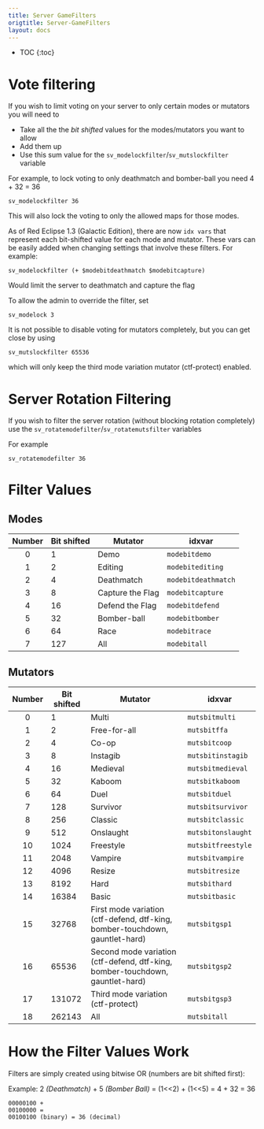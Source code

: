 ```yaml
---
title: Server GameFilters
origtitle: Server-GameFilters
layout: docs
---
```

* TOC
{:toc}
# Vote filtering
If you wish to limit voting on your server to only certain modes or mutators you will need to
- Take all the the *bit shifted* values for the modes/mutators you want to allow
- Add them up
- Use this sum value for the `sv_modelockfilter`/`sv_mutslockfilter` variable

For example, to lock voting to only deathmatch and bomber-ball you need 4 + 32 = 36
```cubescript
sv_modelockfilter 36
```

This will also lock the voting to only the allowed maps for those modes.

As of Red Eclipse 1.3 (Galactic Edition), there are now `idx vars` that represent each bit-shifted value for each mode and mutator. These vars can be easily added when changing settings that involve these filters. For example:
```cubescript
sv_modelockfilter (+ $modebitdeathmatch $modebitcapture)
```
Would limit the server to deathmatch and capture the flag

To allow the admin to override the filter, set
```cubescript
sv_modelock 3
```

It is not possible to disable voting for mutators completely, but you can get close by using
```cubescript
sv_mutslockfilter 65536
```
which will only keep the third mode variation mutator (ctf-protect) enabled.

# Server Rotation Filtering
If you wish to filter the server rotation (without blocking rotation completely) use the `sv_rotatemodefilter`/`sv_rotatemutsfilter` variables

For example
```cubescript
sv_rotatemodefilter 36
```

# Filter Values
## Modes
| Number | Bit shifted | Mutator          | idxvar              |
|:------:|-------------|------------------|---------------------|
|    0   | 1           | Demo             | `modebitdemo`       |
|    1   | 2           | Editing          | `modebitediting`    |
|    2   | 4           | Deathmatch       | `modebitdeathmatch` |
|    3   | 8           | Capture the Flag | `modebitcapture`    |
|    4   | 16          | Defend the Flag  | `modebitdefend`     |
|    5   | 32          | Bomber-ball      | `modebitbomber`     |
|    6   | 64          | Race             | `modebitrace`       |
|    7   | 127         | All              | `modebitall`        |

## Mutators
| Number | Bit shifted | Mutator                                                                       | idxvar             |
|:------:|-------------|-------------------------------------------------------------------------------|--------------------|
|    0   | 1           | Multi                                                                         | `mutsbitmulti`     |
|    1   | 2           | Free-for-all                                                                  | `mutsbitffa`       |
|    2   | 4           | Co-op                                                                         | `mutsbitcoop`      |
|    3   | 8           | Instagib                                                                      | `mutsbitinstagib`  |
|    4   | 16          | Medieval                                                                      | `mutsbitmedieval`  |
|    5   | 32          | Kaboom                                                                        | `mutsbitkaboom`    |
|    6   | 64          | Duel                                                                          | `mutsbitduel`      |
|    7   | 128         | Survivor                                                                      | `mutsbitsurvivor`  |
|    8   | 256         | Classic                                                                       | `mutsbitclassic`   |
|    9   | 512         | Onslaught                                                                     | `mutsbitonslaught` |
|   10   | 1024        | Freestyle                                                                     | `mutsbitfreestyle` |
|   11   | 2048        | Vampire                                                                       | `mutsbitvampire`   |
|   12   | 4096        | Resize                                                                        | `mutsbitresize`    |
|   13   | 8192        | Hard                                                                          | `mutsbithard`      |
|   14   | 16384       | Basic                                                                         | `mutsbitbasic`     |
|   15   | 32768       | First mode variation (ctf-defend, dtf-king, bomber-touchdown, gauntlet-hard)  | `mutsbitgsp1`      |
|   16   | 65536       | Second mode variation (ctf-defend, dtf-king, bomber-touchdown, gauntlet-hard) | `mutsbitgsp2`      |
|   17   | 131072      | Third mode variation (ctf-protect)                                            | `mutsbitgsp3`      |
|   18   | 262143      | All                                                                           | `mutsbitall`       |

# How the Filter Values Work
Filters are simply created using bitwise OR (numbers are bit shifted first):

Example: 
2 *(Deathmatch)* + 5 *(Bomber Ball)* = (1<<2) + (1<<5) = 4 + 32 = 36
```
00000100 +
00100000 =
00100100 (binary) = 36 (decimal)
```